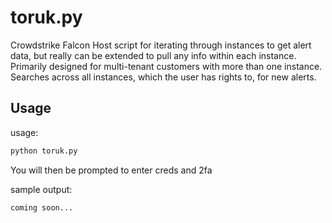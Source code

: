 # toruk.py

Crowdstrike Falcon Host script for iterating through instances to get alert data, but really can be extended to pull any info within each instance. Primarily designed for multi-tenant customers with more than one instance. Searches across all instances, which the user has rights to, for new alerts.

## Usage

usage: 
```python
python toruk.py
```
You will then be prompted to enter creds and 2fa

sample output:
```python
coming soon...
```
